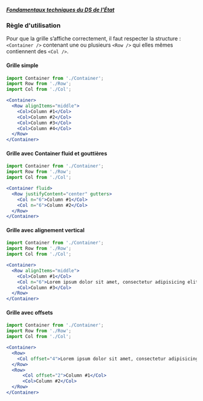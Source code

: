 ##### [Fondamentaux techniques du DS de l'État](https://gouvfr.atlassian.net/wiki/spaces/DB/pages/603882709/Fondamentaux+techniques)

### Règle d'utilisation

Pour que la grille s’affiche correctement, il faut respecter la structure : `<Container />` contenant une ou plusieurs `<Row />` qui elles mêmes contiennent des `<Col />`.

#### Grille simple
```jsx
import Container from './Container';
import Row from './Row';
import Col from './Col';

<Container>
  <Row alignItems="middle">
    <Col>Column #1</Col>
    <Col>Column #2</Col>
    <Col>Column #3</Col>
    <Col>Column #4</Col>
  </Row>
</Container>
```

#### Grille avec Container fluid et gouttières
```jsx
import Container from './Container';
import Row from './Row';
import Col from './Col';

<Container fluid>
  <Row justifyContent="center" gutters>
    <Col n="6">Column #1</Col>
    <Col n="6">Column #2</Col>
  </Row>
</Container>
```

#### Grille avec alignement vertical
```jsx
import Container from './Container';
import Row from './Row';
import Col from './Col';

<Container>
  <Row alignItems="middle">
    <Col>Column #1</Col>
    <Col n="6">Lorem ipsum dolor sit amet, consectetur adipisicing elit, sed do eiusmod tempor incididunt ut labore et dolore magna aliqua.</Col>
    <Col>Column #3</Col>
  </Row>
</Container>
```


#### Grille avec offsets
```jsx
import Container from './Container';
import Row from './Row';
import Col from './Col';

<Container>
  <Row>
    <Col offset="4">Lorem ipsum dolor sit amet, consectetur adipisicing elit, sed do eiusmod tempor incididunt ut labore et dolore magna aliqua.</Col>
  </Row>
  <Row>
      <Col offset="2">Column #1</Col>
      <Col>Column #2</Col>
  </Row>
</Container>
```
